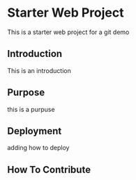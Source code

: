 # Starter Web Project

This is a starter web project for a git demo

## Introduction

This is an introduction

## Purpose

this is a purpuse

## Deployment

adding how to deploy

## How To Contribute
